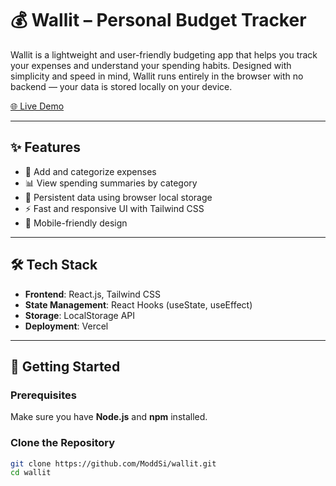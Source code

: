 # 💰 Wallit – Personal Budget Tracker

Wallit is a lightweight and user-friendly budgeting app that helps you track your expenses and understand your spending habits. Designed with simplicity and speed in mind, Wallit runs entirely in the browser with no backend — your data is stored locally on your device.

[🌐 Live Demo](https://wallit-umber.vercel.app)

---

## ✨ Features

- 📝 Add and categorize expenses
- 📊 View spending summaries by category
- 💾 Persistent data using browser local storage
- ⚡ Fast and responsive UI with Tailwind CSS
- 📱 Mobile-friendly design

---

## 🛠️ Tech Stack

- **Frontend**: React.js, Tailwind CSS
- **State Management**: React Hooks (useState, useEffect)
- **Storage**: LocalStorage API
- **Deployment**: Vercel

---

## 🚀 Getting Started

### Prerequisites
Make sure you have **Node.js** and **npm** installed.

### Clone the Repository
```bash
git clone https://github.com/ModdSi/wallit.git
cd wallit
